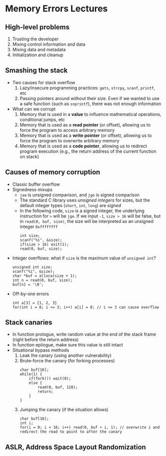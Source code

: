 # Memory Errors Lectures
## High-level problems
1. Trusting the developer
2. Mixing control information and data
3. Mixing data and metadata
4. Initialization and cleanup
## Smashing the stack
- Two causes for stack overflow
    1. Lazy/insecure programming practices: `gets`, `strcpy`, `scanf`, `printf`, etc
    2. Passing pointers around without their size. Even if we wanted to use a safe function (such as `snprintf`), there was not enough information
- What can we corrupt
    1. Memory that is used in a **value** to influence mathematical operations, conditional jumps, etc
    2. Memory that is used as a **read pointer** (or offset), allowing us to force the program to access arbitrary memory
    3. Memory that is used as a **write pointer** (or offset), allowing us to force the program to overwrite arbitrary memory
    4. Memory that is used as a **code pointer**, allowing us to redirect program execution (e.g., the return address of the current function on stack)
## Causes of memory corruption
- Classic buffer overflow
- Signedness mixups
    - `jae` is unsigned comparison, and `jge` is signed comparison
    - The standard C library uses *unsigned integers* for sizes, but the default integer types (`short`, `int`, `long`) are *signed*
    - In the following code, `size` is a signed integer, the underlying instruction for `>` will be `jge`. If we input `-1`, `size > 16` will be false, but in `read(0, buf, size)`, the size will be interpreted as an unsigned integer `0xffffffff`
        ```
        int size;
        scanf("%i", &size);
        if(size > 16) exit(1);
        read(0, buf, size);
        ```
- Integer overflows: what if `size` is the maximum value of `unsigned int`?
    ```
    unsigned int size;
    scanf("%i", &size);
    char *buf = alloca(size + 1);
    int n = read(0, buf, size);
    buf[n] = '\0';
    ```
- Off-by-one errors
    ```
    int a[3] = {1, 2, 3}
    for(int i = 0; i <= 3; i++) a[i] = 0; // i <= 3 can cause overflow
    ```
## Stack canaries
- In function prologue, write random value at the end of the stack frame (right before the return address)
- In function epilogue, make sure this value is still intact
- Situational bypass methods
    1. Leak the canary (using another vulnerability)
    2. Brute-force the canary (for forking processes)
        ```
        char buf[16];
        while(1) {
            if(fork()) wait(0);
            else {
                read(0, buf, 128);
                return;
            }
        }
        ```
    3. Jumping the canary (if the situation allows)
        ```
        char buf[16];
        int i;
        for(i = 0; i < 16; i++) read(0, buf + i, 1); // overwrite i and redirect the read to point to after the canary
        ```

## ASLR, Address Space Layout Randomization